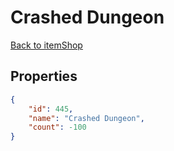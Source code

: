 # Crashed Dungeon

<no description available>

[Back to itemShop](../item-shops.md)

## Properties

```json
{
    "id": 445,
    "name": "Crashed Dungeon",
    "count": -100
}
```

